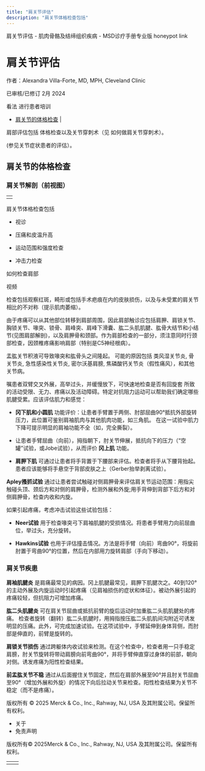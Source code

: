 ```yaml
---
title: "肩关节评估"
description: "肩关节体格检查包括"
---
```


﻿肩关节评估 \- 肌肉骨骼及结缔组织疾病 \- MSD诊疗手册专业版 honeypot link

# 肩关节评估

作者：Alexandra Villa-Forte, MD, MPH, Cleveland Clinic

已审核/已修订 2月 2024

看法 进行患者培训

- [肩关节的体格检查](#肩关节的体格检查_v36967432_zh) \|

肩部评估包括 体格检查以及关节穿刺术（见 如何做肩关节穿刺术）。

(参见关节症状患者的评估）。

## 肩关节的体格检查

### 肩关节解剖（前视图）

|     |
| --- |
|  |

肩关节体格检查包括

- 视诊

- 压痛和皮温升高

- 运动范围和强度检查

- 冲击力检查


如何检查肩部



视频

检查包括观察红斑，畸形或包括手术疤痕在内的皮肤损伤，以及与未受累的肩关节相比的不对称（提示肌肉萎缩）。

由于疼痛可以从其他部位转移到肩部周围，因此肩部触诊应包括肩胛、肩锁关节、胸锁关节、喙突、锁骨、肩峰突、肩峰下滑囊、肱二头肌肌腱、肱骨大结节和小结节(见图肩部解剖)，以及肩胛骨和颈部。作为肩部检查的一部分，须注意同时行颈部检查，因颈椎疼痛影响肩部（特别是C5神经根病）。

盂肱关节积液可导致喙突和肱骨头之间隆起。 可能的原因包括 类风湿关节炎, 骨关节炎, 急性感染性关节炎, 密尔沃基肩膀, 焦磷酸钙关节炎（假性痛风），和其他关节病。

嘱患者双臂交叉外展，高举过头，并缓慢放下，可快速地检查是否有回旋套 所致的活动受限、无力、疼痛以及活动障碍。特定对抗阻力运动可以帮助我们确定哪些肌腱受累。应该评估肌力和感觉：

- **冈下肌和小圆肌** 功能评价：让患者手臂置于两侧、肘部屈曲90°抵抗外部旋转压力，此位置可鉴别肩袖肌肉与其他肌肉功能，如三角肌。 在这一试验中肌力下降可提示明显的肩袖功能不全（如，完全撕裂）。

- 让患者手臂屈曲（向前），拇指朝下，肘关节伸展，抵抗向下的压力（“空罐”试验，或Jobe试验），从而评价 **冈上肌** 功能。

- **肩胛下肌** 可通过让患者将手背置于下腰部来评估。检查者将手从下腰背抬起。患者应该能够将手悬空于背部皮肤之上（Gerber抬举剥离试验）。


**Apley搔抓试验** 通过让患者尝试触碰对侧肩胛骨来评估肩关节运动范围：用指尖触碰头顶、颈后方和对侧的肩胛骨，检测外展和外旋;用手背伸到背部下后方和对侧肩胛骨，检查内收和内旋。

如果引起疼痛，考虑冲击试验这些试验包括：

- **Neer试验** 用于检查喙突弓下肩袖肌腱的受损情况。将患者手臂用力向前屈曲位，举过头，充分旋转。

- **Hawkins试验** 也用于评估撞击情况。方法是将手臂（向前）弯曲90°，将旋前肘置于弯曲90°的位置，然后在内部用力旋转肩部（手向下移动）。


### 肩关节疾患

**肩袖肌腱炎** 是肩痛最常见的病因。冈上肌腱最常见，肩胛下肌腱次之。40到120°的主动外展及内旋运动时引起疼痛（见肩袖损伤的症状和体征）。被动外展引起的疼痛较轻，但抗阻力可增加疼痛。

**肱二头肌腱炎** 可在肩关节屈曲或抵抗前臂的旋后运动时加重肱二头肌肌腱处的疼痛。 检查者旋转（翻转）肱二头肌腱时，用拇指按压肱二头肌肌间沟附近可诱发明显的压痛。此外，可完成加速试验。在这项试验中，手臂延伸到身体背侧，而肘部是伸直的，前臂是旋转的。

**肩锁关节损伤** 通过跨躯体内收试验来检测。在这个检查中，检查者用一只手稳定肩膀，肘关节旋转将带动肩膀向前弯曲90°，并将手臂伸直穿过身体的前部，朝向对侧。诱发疼痛为阳性检查结果。

**前盂肱关节不稳** 通过从后面握住关节固定，然后在肩部外展至90°并且肘关节屈曲至90°（增加外展和外旋）的情况下向后拉动关节来检查。阳性检查结果为关节不稳定（而不是疼痛）。



版权所有 © 2025
Merck & Co., Inc., Rahway, NJ, USA 及其附属公司。保留所有权利。

- 关于
- 免责声明

版权所有© 2025Merck & Co., Inc., Rahway, NJ, USA 及其附属公司。保留所有权利。

|     |     |
| --- | --- |
|  |  |